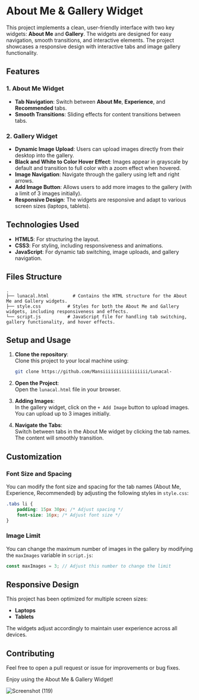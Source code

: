 # About Me & Gallery Widget

This project implements a clean, user-friendly interface with two key widgets: **About Me** and **Gallery**. The widgets are designed for easy navigation, smooth transitions, and interactive elements. The project showcases a responsive design with interactive tabs and image gallery functionality.

## Features

### 1. About Me Widget
- **Tab Navigation**: Switch between **About Me**, **Experience**, and **Recommended** tabs.
- **Smooth Transitions**: Sliding effects for content transitions between tabs.

### 2. Gallery Widget
- **Dynamic Image Upload**: Users can upload images directly from their desktop into the gallery.
- **Black and White to Color Hover Effect**: Images appear in grayscale by default and transition to full color with a zoom effect when hovered.
- **Image Navigation**: Navigate through the gallery using left and right arrows.
- **Add Image Button**: Allows users to add more images to the gallery (with a limit of 3 images initially).
- **Responsive Design**: The widgets are responsive and adapt to various screen sizes (laptops, tablets).

## Technologies Used

- **HTML5**: For structuring the layout.
- **CSS3**: For styling, including responsiveness and animations.
- **JavaScript**: For dynamic tab switching, image uploads, and gallery navigation.

## Files Structure

```plaintext
.
├── lunacal.html         # Contains the HTML structure for the About Me and Gallery widgets.
├── style.css          # Styles for both the About Me and Gallery widgets, including responsiveness and effects.
└── script.js          # JavaScript file for handling tab switching, gallery functionality, and hover effects.
```

## Setup and Usage

1. **Clone the repository**:  
   Clone this project to your local machine using:
   ```bash
   git clone https://github.com/Mansiiiiiiiiiiiiiiiii/Lunacal-
   ```

2. **Open the Project**:  
   Open the `lunacal.html` file in your browser.

3. **Adding Images**:  
   In the gallery widget, click on the `+ Add Image` button to upload images. You can upload up to 3 images initially.

4. **Navigate the Tabs**:  
   Switch between tabs in the About Me widget by clicking the tab names. The content will smoothly transition.

## Customization

### Font Size and Spacing
You can modify the font size and spacing for the tab names (About Me, Experience, Recommended) by adjusting the following styles in `style.css`:

```css
.tabs li {
    padding: 15px 30px; /* Adjust spacing */
    font-size: 16px; /* Adjust font size */
}
```

### Image Limit
You can change the maximum number of images in the gallery by modifying the `maxImages` variable in `script.js`:

```javascript
const maxImages = 3; // Adjust this number to change the limit
```

## Responsive Design

This project has been optimized for multiple screen sizes:
- **Laptops**
- **Tablets**

The widgets adjust accordingly to maintain user experience across all devices.

## Contributing

Feel free to open a pull request or issue for improvements or bug fixes.

Enjoy using the About Me & Gallery Widget! 

![Screenshot (119)](https://github.com/user-attachments/assets/9fc01c1e-8d9c-401d-bd03-9326df2c8c0d)
